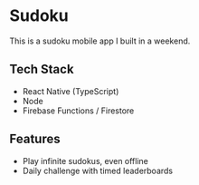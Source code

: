# Sudoku

This is a sudoku mobile app I built in a weekend.

## Tech Stack

- React Native (TypeScript)
- Node
- Firebase Functions / Firestore

## Features

- Play infinite sudokus, even offline
- Daily challenge with timed leaderboards
